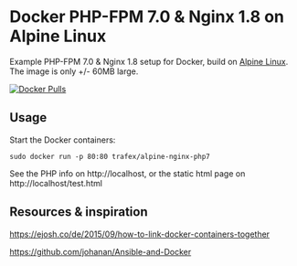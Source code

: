 Docker PHP-FPM 7.0 & Nginx 1.8 on Alpine Linux
==============================================
Example PHP-FPM 7.0 & Nginx 1.8 setup for Docker, build on [Alpine Linux](http://www.alpinelinux.org/).
The image is only +/- 60MB large.


[![Docker Pulls](https://img.shields.io/docker/pulls/trafex/alpine-nginx-php7.svg)](https://hub.docker.com/r/trafex/alpine-nginx-php7/)

Usage
-----
Start the Docker containers:

    sudo docker run -p 80:80 trafex/alpine-nginx-php7

See the PHP info on http://localhost, or the static html page on http://localhost/test.html

Resources & inspiration
-----------------------
https://ejosh.co/de/2015/09/how-to-link-docker-containers-together

https://github.com/johanan/Ansible-and-Docker

